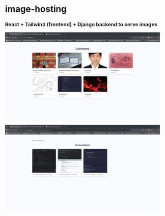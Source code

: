 # image-hosting

### React + Tailwind (frontend) + Django backend to serve images

![project overview](./github_background/project_overview0.png)

![project overview](./github_background/project_overview1.png)
